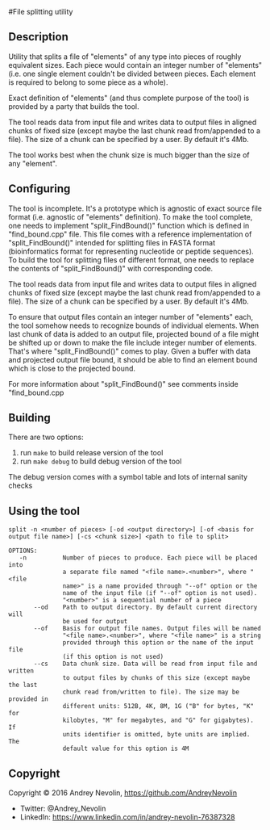#File splitting utility


## Description
Utility that splits a file of "elements" of any type into pieces of roughly
equivalent sizes. Each piece would contain an integer number of "elements"
(i.e. one single element couldn't be divided between pieces. Each element is
required to belong to some piece as a whole).

Exact definition of "elements" (and thus complete purpose of the tool) is
provided by a party that builds the tool.

The tool reads data from input file and writes data to output files in aligned
chunks of fixed size (except maybe the last chunk read from/appended to a file).
The size of a chunk can be specified by a user. By default it's 4Mb.

The tool works best when the chunk size is much bigger than the size of any
"element".

## Configuring
The tool is incomplete. It's a prototype which is agnostic of exact source file
format (i.e. agnostic of "elements" definition). To make the tool complete, one
needs to implement "split_FindBound()" function which is defined in
"find_bound.cpp" file. This file comes with a reference implementation of
"split_FindBound()" intended for splitting files in FASTA format (bioinformatics
format for representing nucleotide or peptide sequences). To build the tool for
splitting files of different format, one needs to replace the contents of
"split_FindBound()" with corresponding code.

The tool reads data from input file and writes data to output files in aligned
chunks of fixed size (except maybe the last chunk read from/appended to a file).
The size of a chunk can be specified by a user. By default it's 4Mb.

To ensure that output files contain an integer number of "elements" each, the
tool somehow needs to recognize bounds of individual elements. When last chunk of
data is added to an output file, projected bound of a file might be shifted up or
down to make the file include integer number of elements. That's where
"split_FindBound()" comes to play. Given a buffer with data and projected output
file bound, it should be able to find an element bound which is close to the
projected bound.

For more information about "split_FindBound()" see comments inside "find_bound.cpp

## Building
There are two options:
1) run ```make``` to build release version of the tool
2) run ```make debug``` to build debug version of the tool

The debug version comes with a symbol table and lots of internal sanity checks

## Using the tool
```
split -n <number of pieces> [-od <output directory>] [-of <basis for output file name>] [-cs <chunk size>] <path to file to split>

OPTIONS:
   -n          Number of pieces to produce. Each piece will be placed into
               a separate file named "<file name>.<number>", where "<file
               name>" is a name provided through "--of" option or the
               name of the input file (if "--of" option is not used).
               "<number>" is a sequential number of a piece
       --od    Path to output directory. By default current directory will
               be used for output
       --of    Basis for output file names. Output files will be named
               "<file name>.<number>", where "<file name>" is a string
               provided through this option or the name of the input file
               (if this option is not used)
       --cs    Data chunk size. Data will be read from input file and written
               to output files by chunks of this size (except maybe the last
               chunk read from/written to file). The size may be provided in
               different units: 512B, 4K, 8M, 1G ("B" for bytes, "K" for
               kilobytes, "M" for megabytes, and "G" for gigabytes). If
               units identifier is omitted, byte units are implied. The
               default value for this option is 4M
```

## Copyright
Copyright © 2016 Andrey Nevolin, https://github.com/AndreyNevolin
 * Twitter: @Andrey_Nevolin
 * LinkedIn: https://www.linkedin.com/in/andrey-nevolin-76387328